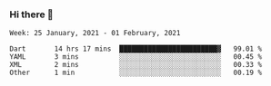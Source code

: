 ### Hi there 👋

<!--
**devcat37/devcat37** is a ✨ _special_ ✨ repository because its `README.md` (this file) appears on your GitHub profile.

Here are some ideas to get you started:

- 🔭 I’m currently working on ...
- 🌱 I’m currently learning ...
- 👯 I’m looking to collaborate on ...
- 🤔 I’m looking for help with ...
- 💬 Ask me about ...
- 📫 How to reach me: ...
- 😄 Pronouns: ...
- ⚡ Fun fact: ...
-->

<!--START_SECTION:waka-->
```text
Week: 25 January, 2021 - 01 February, 2021

Dart       14 hrs 17 mins  ████████████████████████▓   99.01 % 
YAML       3 mins          ░░░░░░░░░░░░░░░░░░░░░░░░░   00.45 % 
XML        2 mins          ░░░░░░░░░░░░░░░░░░░░░░░░░   00.33 % 
Other      1 min           ░░░░░░░░░░░░░░░░░░░░░░░░░   00.19 % 
```
<!--END_SECTION:waka-->
